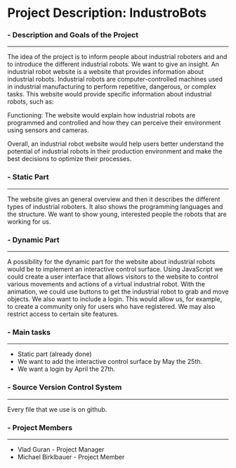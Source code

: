 # Project Description: IndustroBots

### - Description and Goals of the Project 
---
The idea of the project is to inform people about industrial roboters and and to introduce the different industrial robots. We want to give an  insight. An industrial robot website is a website that provides information about industrial robots. Industrial robots are computer-controlled machines used in industrial manufacturing to perform repetitive, dangerous, or complex tasks. This website would provide specific information about industrial robots, such as:

Functioning: The website would explain how industrial robots are programmed and controlled and how they can perceive their environment using sensors and cameras.

Overall, an industrial robot website would help users better understand the potential of industrial robots in their production environment and make the best decisions to optimize their processes.

### - Static Part
---
The website gives an general overview and then it
describes the different types of industrial roboters. It also shows the programming languages and the structure.
We want to show young, interested people the robots that are working for us.

### - Dynamic Part
---
A possibility for the dynamic part for the website about industrial robots would be to implement an interactive control surface. Using JavaScript we could create a user interface that allows visitors to the website to control various movements and actions of a virtual industrial robot. With the animation, we could use buttons to get the industrial robot to grab and move objects. 
We also want to include a login. This would allow us, for example, to create a community only for users who have registered. We may also restrict access to certain site features.

### - Main tasks
---
* Static part (already done)
* We want to add the interactive control surface by May the 25th.
* We want a login by April the 27th.

### - Source Version Control System
---
Every file that we use is on github.

### - Project Members
---
* Vlad Guran - Project Manager
* Michael Birklbauer - Project Member

